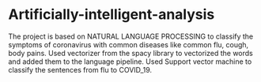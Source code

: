 # Artificially-intelligent-analysis
The project is based on NATURAL LANGUAGE PROCESSING to classify the symptoms of coronavirus with common diseases like common flu, cough, body pains.
Used vectorizer from the spacy library to vectorized the words and added them to the language pipeline. 
Used Support vector machine to classify the sentences from flu to COVID_19.
